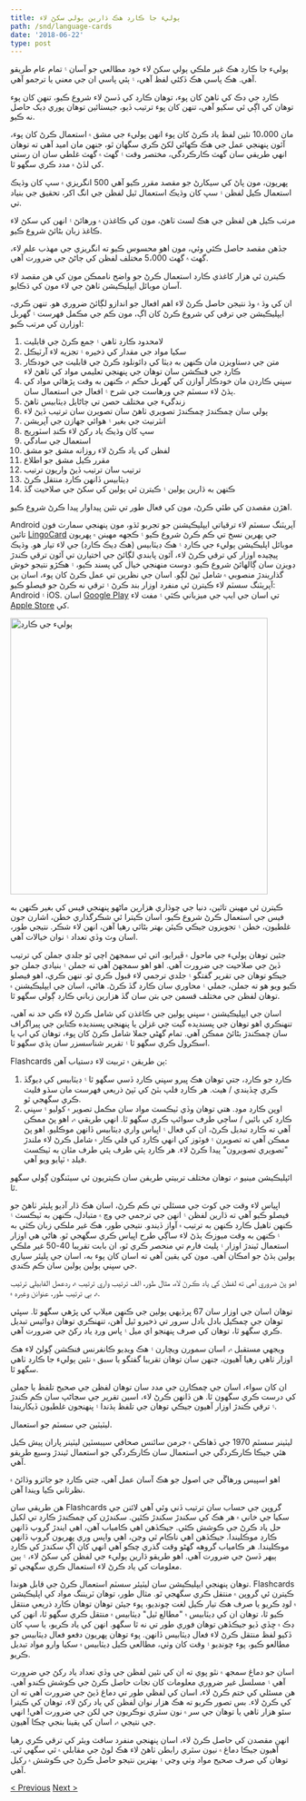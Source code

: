 ```yaml
---
title: ٻوليء جا ڪارڊ هڪ ڌارين ٻولي سکڻ لاء
path: /snd/language-cards
date: '2018-06-22'
type: post
---
```


ٻوليء جا ڪارڊ هڪ غير ملڪي ٻولي سکڻ لاء خود مطالعي جو آسان ۽ تمام عام طريقو آهي. هڪ پاسي هڪ ڏکئي لفظ آهي، ۽ ٻئي پاسي ان جي معني يا ترجمو آهي.

ڪارڊ جي ڊڪ کي ٺاھڻ کان پوء، توهان ڪارڊ کي ڏسڻ لاء شروع ڪيو، تنهن کان پوء توهان کي اڳي ئي سکيو آهي، تنهن کان پوء ترتيب ڏيو، جيستائين توهان پوري ڊيک حاصل نه ڪيو.

مان 10،000 نئين لفظ ياد ڪرڻ کان پوء انهن ٻوليء جي مشق ۾ استعمال ڪرڻ کان پوء، آئون پنهنجي عمل جي هڪ ڪهاڻي لکڻ ڪري سگهان ٿو، جنهن مان اميد آهي ته توهان انهي طريقي سان گهٽ ڪارڪردگي، مختصر وقت ۽ گهٽ ۾ گهٽ غلطي سان ان رستي کي لڏڻ ۾ مدد ڪري سگهو ٿا.

پهريون، مون پاڻ کي سيکارڻ جو مقصد مقرر ڪيو آهي 500 انگريزي ۾ سڀ کان وڌيڪ استعمال ڪيل لفظن ۽ سڀ کان وڌيڪ استعمال ٿيل لفظن جي انگ اکر، تحقيق جي بنياد تي.

مرتب ڪيل هن لفظن جي هڪ لسٽ ٺاهڻ، مون کي ڪاغذن ۾ ورهائڻ ۽ انهن کي سکڻ لاء ڪاغذ زبان بڻائڻ شروع ڪيو.

جڏهن مقصد حاصل ڪئي وئي، مون اهو محسوس ڪيو ته انگريزي جي مهذب علم لاء، گهٽ ۾ گهٽ 5،000 مختلف لفظن کي ڄاڻڻ جي ضرورت آهي.

ڪيترن ئي هزار کاغذي ڪارڊ استعمال ڪرڻ جو واضح ناممڪن مون کي هن مقصد لاء آسان موبائل ايپليڪيشن ٺاهڻ جي لاء مون کي ڌڪايو.

ان کي وڌ ۾ وڌ نتيجن حاصل ڪرڻ لاء اهم افعال جو اندازو لڳائڻ ضروري هو. تنهن ڪري، ايپليڪيشن جي ترقي کي شروع ڪرڻ کان اڳ، مون ڪم جي مڪمل فهرست ۽ گهربل اوزارن کي مرتب ڪيو:

1. لامحدود ڪارڊ ٺاهي ۽ جمع ڪرڻ جي قابليت
2. سکيا مواد جي مقدار کي ذخيره ۽ تجزيه لاء آرٽيڪل
3. متن جي دستاويزن مان ڪنهن به ڊيٽا کي ڊائونلوڊ ڪرڻ جي قابليت جي خودڪار ڪارڊ جي فنڪشن سان توهان جي پنهنجي تعليمي مواد کي ٺاهڻ لاء
4. سڀني ڪارڊن مان خودڪار آوازن کي گهربل حڪم ۾، ڪنهن به وقت پڙهائي مواد کي ٻڌڻ لاء سسٽم جي ورهاست جي شرح ۽ افعال جي استعمال سان.
5. زندگيء جي مختلف حصن تي ڄاڻايل ڊيٽابيس ٺاهڻ
6. ٻولي سان چمڪندڙ چمڪندڙ تصويري ٺاهڻ سان تصويرن سان ترتيب ڏيڻ لاء
7. انٽرنيٽ جي بغير ۽ هوائي جهازن جي آپريشن
8. سڀ کان وڌيڪ ياد رکڻ لاء ڪنڊ اسٽوريج
9. استعمال جي سادگي
10. لفظن کي ياد ڪرڻ لاء روزانه مشق جو مشق
11. مقرر ڪيل مشق جو اطلاع
12. ترتيب سان ترتيب ڏيڻ واريون ترتيب
13. ڊيٽابيس ڏانهن ڪارڊ منتقل ڪرڻ
14. ڪنهن به ڌارين ٻولين ۽ ڪيترن ئي ٻولين کي سکڻ جي صلاحيت گڏ

اهڙن مقصدن کي طئي ڪرڻ، مون کي فعال طور تي نئين پيداوار پيدا ڪرڻ شروع ڪيو.

Android آپريٽنگ سسٽم لاء ترقياتي ايپليڪيشنن جو تجربو ٿڌو، مون پنهنجي سمارٽ فون تائين <a href="https://snd.lingocard.com/#free-mobile-app" target="_blank" rel="noopener">LingoCard</a> جي پهرين نسخ تي ڪم ڪرڻ شروع ڪيو ۽ ڪجهه مهينن ۾ پهريون موبائل اپليڪيشن ٻوليء جي ڪارڊ ۽ هڪ ڊيٽابيس (هڪ ڊيڪ ڪارڊ) جي لاء تيار هو. وڌيڪ پيچيده اوزار کي ترقي ڪرڻ لاء، آئون پابندي لڳائڻ جي اختيارن تي آئون ترقي ڪندڙ ڊويزن سان ڳالهائڻ شروع ڪيو. دوست منھنجي خيال کي پسند ڪيو، ۽ ھڪڙو نتيجو خوش گذاريندڙ منصوبي ۾ شامل ٿيڻ لڳو. اسان جي نظرين تي عمل ڪرڻ کان پوء، اسان ٻن آپريٽنگ سسٽم لاء ڪيترن ئي منفرد اوزار بند ڪرڻ ۽ ترقي نه ڪرڻ جو فيصلو ڪيو: Android ۽ iOS. اسان <a href="https://play.google.com/store/apps/details?id=com.lingocard.lingocard" target="_blank" rel="noopener">Google Play</a> تي اسان جي ايپ جي ميزباني ڪئي ۽ مفت لاء <a href="https://itunes.apple.com/us/app/lingocard/id1217076835?mt=8" target="_blank" rel="noopener">Apple Store</a> کي.

<img class="aligncenter wp-image-7109" src="../images/2018/05/LingoCard-play.png" alt="ٻوليء جي ڪارڊ" width="453" height="487" />

ڪيترن ئي مهينن تائين، دنيا جي چوڌاري هزارين ماڻهو پنهنجي فيس کي بغير ڪنهن به فيس جي استعمال ڪرڻ شروع ڪيو، اسان ڪيترا ئي شڪرگذاري خطن، اشارن جون غلطيون، خطن ۽ تجويزون جيڪي ڪيئن بهتر بڻائي رهيا آهن، انهن لاء شڪر. نتيجي طور، اسان وٽ وڏي تعداد ۽ نوان خيالات آهي.

جئين توهان ٻوليء جي ماحول ۾ ڦيرايو، اتي ئي سمجهڻ اچي ٿو جلدي جملن کي ترتيب ڏيڻ جي صلاحيت جي ضرورت آهي. اهو اهو سمجهڻ آهي ته جملن ۽ بنيادي جملن جو جيڪو توهان جي تقرير گفتگو ۽ جلدي ترجمي لاء قبول ڪري ٿو. تنهن ڪري، اهو فيصلو ڪيو ويو هو ته جملن، جملي ۽ محاوري سان ڪارڊ گڏ ڪرڻ. هاڻي، اسان جي ايپليڪيشنن ۾ توهان لفظن جي مختلف قسمن جي بتن سان گڏ هزارين زباني ڪارڊ ڳولي سگهو ٿا.

اسان جي ايپليڪيشنن ۾ سڀني ٻولين جي ڪاغذن کي شامل ڪرڻ لاء ڪي حد نه آهي، تنهنڪري اهو توهان جي پسنديده گيت جي غزلن يا پنهنجي پسنديده ڪتابن جي پيراگراف سان چمڪندڙ بڻائڻ ممڪن آهي. تمام گهڻي جملا شامل ڪرڻ کان پوء، توهان کي اپ يا اسڪرول ڪري سگھو ٿا ۽ تقرير شناسسزر سان ٻڌي سگهو ٿا.

Flashcards ٻن طريقن ۾ تربيت لاء دستياب آهن:

1. ڪارڊ جو ڪارڊ، جتي توهان هڪ ڀيرو سڀني ڪارڊ ڏسي سگهو ٿا ۽ ڊيٽابيس کي ڊيوگڏ ڪري ڇڏيندي / هيٺ. هر ڪارڊ فلپ بٽڻ کي ٽپڻ ذريعي فهرست مان سڌو فليٽ ڪري سگھجي ٿو.
2. اوپن ڪارڊ موڊ. هتي توهان وڏي ٽيڪسٽ مواد سان مڪمل تصوير ۾ کوليو ۽ سڀني ڪارڊ کي بائیں / ساڄي طرف سوائپ ڪري سگهو ٿا. انهي طريقي ۾، اهو پڻ ممڪن آهي ته ڪارڊ تبديل ڪرڻ، ان کي فعال ۽ اڀياس واري ڊيٽابيس ڏانهن موڪليو. اهو پڻ ممڪن آهي ته تصويرن ۽ فوٽوز کي انهي ڪارڊ کي فلي ڪار ۾ شامل ڪرڻ لاء ملندڙ "تصويري تصويرون" پيدا ڪرڻ لاء. هر ڪارڊ ٻئي طرف ٻئي طرف مٿان به ٽيڪسٽ فيلڊ ۾ ٽپايو ويو آهي.

ائپليڪيشن مينيو ۾، توهان مختلف تربيتي طريقن سان ڪيتريون ئي سيٽنگون ڳولي سگهو ٿا.

اڀياس لاء وقت جي کوٽ جي مسئلي تي ڪم ڪرڻ، اسان هڪ ڌار آڊيو پليئر ٺاهڻ جو فيصلو ڪيو آهي ته ڌارين لفظن ۽ انهن جي ترجمي جي وچ ۾ متبادل، ڪنهن به ٽيڪسٽ ۽ ڪنهن ٺاهيل ڪارڊ ڪنهن به ترتيب ۾ آواز ڏيندو. نتيجي طور، هڪ غير ملڪي زبان ڪٿي به ۽ ڪنهن به وقت ميوزڪ ٻڌڻ لاء ساڳي طرح اڀياس ڪري سگهجي ٿو. هاڻي هي اوزار استعمال ٿيندڙ اوزار ۽ پليٽ فارم تي منحصر ڪري ٿو، ان بابت تقريبا 40-50 غير ملڪي ٻولين ٻڌڻ جو امڪان آهي. مون کي يقين آهي ته اسان کان پوء به، اسان جي پليئر سياري جي سڀني ٻولين ٻولين سان ڪم ڪندي.

اهو پڻ ضروري آهي ته لفظن کي ياد ڪرڻ لاء، مثال طور، الف ترتيب واري ترتيب ۾، ردعمل الفابيلي ترتيب ۾، بي ترتيب طور، عنوانن وغيره ۾.

توهان اسان جي اوزار سان 67 پرڏيهي ٻولين جي ڪنهن ميلاپ کي پڙهي سگهو ٿا. سڀئي توهان جي چمڪيل بادل بادل سرور تي ذخيرو ٿيل آهن، تنهنڪري توهان ڊوائيس تبديل ڪري سگهو ٿا، توهان کي صرف پنهنجو اي ميل ۽ پاس ورڊ ياد رکڻ جي ضرورت آهي.

ويجهي مستقبل ۾، اسان سمورن ويچارن ۽ هڪ ويڊيو ڪانفرنس فنڪشن ڳولڻ لاء هڪ اوزار ٺاهي رهيا آهيون، جنهن سان توهان تقريبا گفتگو يا سبق ۾ نئين ٻوليء جا ڪارڊ ٺاهي سگهو ٿا.

ان کان سواء، اسان جي چمڪارن جي مدد سان توهان لفظن جي صحيح تلفظ يا جملن کي درست ڪري سگھون ٿا. هن ڏانهن ڪرڻ لاء، اسين تقرير جي سڃاڻپ سان ڪم ڪندڙ ۽ ترقي ڪندڙ اوزار آهيون جيڪي توهان جي تلفظ ٻڌندا ۽ پنهنجون غلطيون ڏيکاريندا.

ليٽيٽين جي سسٽم جو استعمال.

ليٽينر سسٽم 1970 جي ڏهاڪي ۾ جرمن سائنس صحافي سيبسٽين ليٽينر پاران پيش ڪيل هئي جيڪا ڪارڪردگي جي استعمال سان ڪارڪردگي جو استعمال ٿيندڙ وسيع طريقو آهي.

اهو اسپيس ورهاڱي جي اصول جو هڪ آسان عمل آهي، جتي ڪارڊ جو جائزو وڌائڻ ۾ نظرثاني ڪيا ويندا آهن.

هن طريقي سان Flashcards گروپن جي حساب سان ترتيب ڏني وئي آهي لائنن جي سکيا جي خاني ۾ هر هڪ کي سکندڙ سکندڙ ڪئين. سکندڙن کي چمڪندڙ ڪارڊ تي لکيل حل ياد ڪرڻ جي ڪوشش ڪئي. جيڪڏهن اهي ڪامياب آهن، اهي ايندڙ گروپ ڏانهن ڪارڊ موڪليندا. جيڪڏهن اهي ناڪام ٿي وڃن، اهي واپس وري پهريون گروپ ڏانهن موڪليندا. هر ڪامياب گروهه گهڻو وقت گذري چڪو آهي انهي کان اڳ سکندڙ کي ڪارڊ ٻيهر ڏسڻ جي ضرورت آهي. اهو طريقو ڌارين ٻوليء جي لفظن کي سکڻ لاء، ۽ ٻين معلومات کي ياد ڪرڻ لاء استعمال ڪري سگهجي ٿو.

توهان پنهنجي ايپليڪيشن سان ليٽيئر سسٽم استعمال ڪرڻ جي قابل هوندا. Flashcards ڪيترن ئي گروپن ۾ منتقل ڪري سگھجي ٿو. مثال طور، توهان ٽريننگ مواد کي اپليڪيشن ۾ لوڊ ڪريو يا صرف هڪ تيار ڪيل لغت چونڊيو، پوء جيئن توهان توهان ڪارڊ ذريعي منتقل ڪيو ٿا، توهان ان کي ڊيٽابيس ۾ "مطالع ٿيل" ڊيٽابيس ۾ منتقل ڪري سگهو ٿا، انهن کي ڊڪ ۾ ڇڏي ڏيو جيڪڏهن توهان فوري طور تي نه ٿا سگهو. انهن کي ياد ڪريو، يا سڀ کان ڏکيو لفظ منتقل ڪرڻ لاء فعال ڊيٽابيس ڏانهن. پوء توهان پهريون دفعو فعال ڊيٽابيس جو مطالعو ڪيو، پوء چونڊيو ۽ وقت کان وٺي، مطالعي ڪيل ڊيٽابيس ۾ سکيا وارو مواد تبديل ڪريو.

اسان جو دماغ سمجھ ۾ نٿو پوي ته ان کي نئين لفظن جي وڏي تعداد ياد رکڻ جي ضرورت آهي ۽ مسلسل غير ضروري معلومات کان نجات حاصل ڪرڻ جي ڪوشش ڪندو آهي. هن مسئلي کي ختم ڪرڻ لاء، اسان کي لفظي طور تي دماغ ڏيڻ جي ضرورت آهي ته ان کي ڪرڻ لاء. بس تصور ڪريو ته هڪ هزار نوان لفظن کي ياد رکڻ لاء، توهان کي ڪيترا سئو هزار ٺاهي يا توهان جي سر ۾ نون سٿري نوڪريون جي لکن جي ضرورت آهي! انهي جي نتيجي ۾، اسان کي يقينا بنجي چڪا آهيون.

انهن مقصدن کي حاصل ڪرڻ لاء، اسان پنهنجي منفرد سافٽ ويئر کي ترقي ڪري رهيا آهيون جيڪا دماغ ۾ نيون سٿري رابطن ٺاهڻ لاء هڪ لوڻ جي مقابلي ۾ ٿي سگهي ٿي. توهان کي صرف صحيح مواد وٺي وڃي ۽ بهترين نتيجو حاصل ڪرڻ جي ڪوشش ۾ رکيل آهي.

<a href="/snd/learn-english-fast">< Previous</a> <a href="/snd/improve-vocabulary">Next ></a>